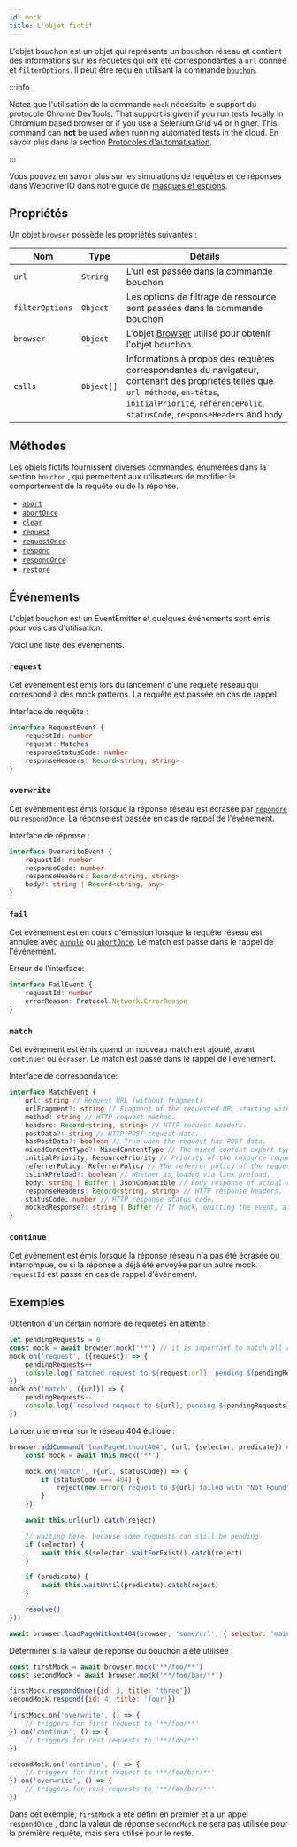 ```yaml
---
id: mock
title: L'objet fictif
---
```


L'objet bouchon est un objet qui représente un bouchon réseau et contient des informations sur les requêtes qui ont été correspondantes à `url` donnée et `filterOptions`. Il peut être reçu en utilisant la commande [`bouchon`](/docs/api/browser/mock).

:::info

Notez que l'utilisation de la commande `mock` nécessite le support du protocole Chrome DevTools. That support is given if you run tests locally in Chromium based browser or if you use a Selenium Grid v4 or higher. This command can __not__ be used when running automated tests in the cloud. En savoir plus dans la section [Protocoles d'automatisation](/docs/automationProtocols).

:::

Vous pouvez en savoir plus sur les simulations de requêtes et de réponses dans WebdriverIO dans notre guide de [masques et espions](/docs/mocksandspies).

## Propriétés

Un objet `browser` possède les propriétés suivantes :

| Nom             | Type       | Détails                                                                                                                                                                                                             |
| --------------- | ---------- | ------------------------------------------------------------------------------------------------------------------------------------------------------------------------------------------------------------------- |
| `url`           | `String`   | L'url est passée dans la commande bouchon                                                                                                                                                                           |
| `filterOptions` | `Object`   | Les options de filtrage de ressource sont passées dans la commande bouchon                                                                                                                                          |
| `browser`       | `Object`   | L'objet [Browser](/docs/api/browser) utilisé pour obtenir l'objet bouchon.                                                                                                                                          |
| `calls`         | `Object[]` | Informations à propos des requêtes correspondantes du navigateur, contenant des propriétés telles que `url`, `méthode`, `en-têtes`, `initialPriorité`, `référencePolic`, `statusCode`, `responseHeaders` and `body` |

## Méthodes

Les objets fictifs fournissent diverses commandes, énumérées dans la section `bouchon` , qui permettent aux utilisateurs de modifier le comportement de la requête ou de la réponse.

- [`abort`](/docs/api/mock/abort)
- [`abortOnce`](/docs/api/mock/abortOnce)
- [`clear`](/docs/api/mock/clear)
- [`request`](/docs/api/mock/request)
- [`requestOnce`](/docs/api/mock/requestOnce)
- [`respond`](/docs/api/mock/respond)
- [`respondOnce`](/docs/api/mock/respondOnce)
- [`restore`](/docs/api/mock/restore)

## Événements

L'objet bouchon est un EventEmitter et quelques événements sont émis pour vos cas d'utilisation.

Voici une liste des événements.

### `request`

Cet événement est émis lors du lancement d'une requête réseau qui correspond à des mock patterns. La requête est passée en cas de rappel.

Interface de requête :
```ts
interface RequestEvent {
    requestId: number
    request: Matches
    responseStatusCode: number
    responseHeaders: Record<string, string>
}
```

### `overwrite`

Cet événement est émis lorsque la réponse réseau est écrasée par [`répondre`](/docs/api/mock/respond) ou [`respondOnce`](/docs/api/mock/respondOnce). La réponse est passée en cas de rappel de l'événement.

Interface de réponse :
```ts
interface OverwriteEvent {
    requestId: number
    responseCode: number
    responseHeaders: Record<string, string>
    body?: string | Record<string, any>
}
```

### `fail`

Cet événement est en cours d'émission lorsque la requête réseau est annulée avec [`annule`](/docs/api/mock/abort) ou [`abortOnce`](/docs/api/mock/abortOnce). Le match est passé dans le rappel de l'événement.

Erreur de l'interface:
```ts
interface FailEvent {
    requestId: number
    errorReason: Protocol.Network.ErrorReason
}
```

### `match`

Cet événement est émis quand un nouveau match est ajouté, avant `continuer` ou `écraser`. Le match est passé dans le rappel de l'événement.

Interface de correspondance:
```ts
interface MatchEvent {
    url: string // Request URL (without fragment).
    urlFragment?: string // Fragment of the requested URL starting with hash, if present.
    method: string // HTTP request method.
    headers: Record<string, string> // HTTP request headers.
    postData?: string // HTTP POST request data.
    hasPostData?: boolean // True when the request has POST data.
    mixedContentType?: MixedContentType // The mixed content export type of the request.
    initialPriority: ResourcePriority // Priority of the resource request at the time request is sent.
    referrerPolicy: ReferrerPolicy // The referrer policy of the request, as defined in https://www.w3.org/TR/referrer-policy/
    isLinkPreload?: boolean // Whether is loaded via link preload.
    body: string | Buffer | JsonCompatible // Body response of actual resource.
    responseHeaders: Record<string, string> // HTTP response headers.
    statusCode: number // HTTP response status code.
    mockedResponse?: string | Buffer // If mock, emitting the event, also modified it's response.
}
```

### `continue`

Cet événement est émis lorsque la réponse réseau n'a pas été écrasée ou interrompue, ou si la réponse a déjà été envoyée par un autre mock. `requestId` est passé en cas de rappel d'événement.

## Exemples

Obtention d'un certain nombre de requêtes en attente :

```js
let pendingRequests = 0
const mock = await browser.mock('**') // it is important to match all requests otherwise, the resulting value can be very confusing.
mock.on('request', ({request}) => {
    pendingRequests++
    console.log(`matched request to ${request.url}, pending ${pendingRequests} requests`)
})
mock.on('match', ({url}) => {
    pendingRequests--
    console.log(`resolved request to ${url}, pending ${pendingRequests} requests`)
})
```

Lancer une erreur sur le réseau 404 échoue :

```js
browser.addCommand('loadPageWithout404', (url, {selector, predicate}) => new Promise(async (resolve, reject) => {
    const mock = await this.mock('**')

    mock.on('match', ({url, statusCode}) => {
        if (statusCode === 404) {
            reject(new Error(`request to ${url} failed with "Not Found"`))
        }
    })

    await this.url(url).catch(reject)

    // waiting here, because some requests can still be pending
    if (selector) {
        await this.$(selector).waitForExist().catch(reject)
    }

    if (predicate) {
        await this.waitUntil(predicate).catch(reject)
    }

    resolve()
}))

await browser.loadPageWithout404(browser, 'some/url', { selector: 'main' })
```

Déterminer si la valeur de réponse du bouchon a été utilisée :

```js
const firstMock = await browser.mock('**/foo/**')
const secondMock = await browser.mock('**/foo/bar/**')

firstMock.respondOnce({id: 3, title: 'three'})
secondMock.respond({id: 4, title: 'four'})

firstMock.on('overwrite', () => {
    // triggers for first request to '**/foo/**'
}).on('continue', () => {
    // triggers for rest requests to '**/foo/**'
})

secondMock.on('continue', () => {
    // triggers for first request to '**/foo/bar/**'
}).on('overwrite', () => {
    // triggers for rest requests to '**/foo/bar/**'
})
```

Dans cet exemple, `firstMock` a été défini en premier et a un appel `respondOnce` , donc la valeur de réponse `secondMock` ne sera pas utilisée pour la première requête, mais sera utilisé pour le reste.
